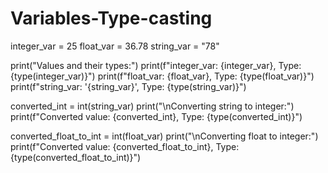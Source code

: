 # Variables-Type-casting
integer_var = 25
float_var = 36.78
string_var = "78"

print("Values and their types:")
print(f"integer_var: {integer_var}, Type: {type(integer_var)}")
print(f"float_var: {float_var}, Type: {type(float_var)}")
print(f"string_var: '{string_var}', Type: {type(string_var)}")

converted_int = int(string_var)
print("\nConverting string to integer:")
print(f"Converted value: {converted_int}, Type: {type(converted_int)}")

converted_float_to_int = int(float_var)
print("\nConverting float to integer:")
print(f"Converted value: {converted_float_to_int}, Type: {type(converted_float_to_int)}")
